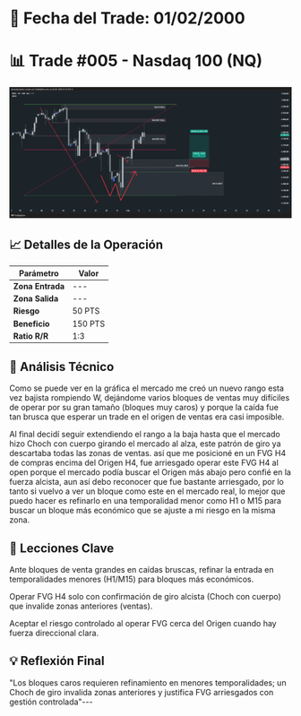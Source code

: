 # 📅 Fecha del Trade: 01/02/2000
# 📊 Trade #005 - Nasdaq 100 (NQ)

![Gráfico del Trade](trade_005.png) <!-- Asegúrate que el nombre coincida exactamente -->

## 📈 Detalles de la Operación
| Parámetro       | Valor               |
|----------------|---------------------|
| **Zona Entrada** | --- |
| **Zona Salida**  | --- |
| **Riesgo**       | 50 PTS |
| **Beneficio**    | 150 PTS |
| **Ratio R/R**    | 1:3   |

## 🎯 Análisis Técnico

Como se puede ver en la gráfica el mercado me creó un nuevo rango esta vez bajista rompiendo W, dejándome varios bloques de ventas muy difíciles de operar por su gran tamaño (bloques muy caros) y porque la caída fue tan brusca que esperar un trade en el origen de ventas era casi imposible.

Al final decidí seguir extendiendo el rango a la baja hasta que el mercado hizo Choch con cuerpo girando el mercado al alza, este patrón de giro ya descartaba todas las zonas de ventas. así que me posicioné en un FVG H4 de compras encima del Origen H4, fue arriesgado operar este FVG H4 al open porque el mercado podía buscar el Origen más abajo pero confié en la fuerza alcista, aun así debo reconocer que fue bastante arriesgado, por lo tanto si vuelvo a ver un bloque como este en el mercado real, lo mejor que puedo hacer es refinarlo en una temporalidad menor como H1 o M15 para buscar un bloque más económico que se ajuste a mi riesgo en la misma zona.

## 📌 Lecciones Clave

Ante bloques de venta grandes en caídas bruscas, refinar la entrada en temporalidades menores (H1/M15) para bloques más económicos.

Operar FVG H4 solo con confirmación de giro alcista (Choch con cuerpo) que invalide zonas anteriores (ventas).

Aceptar el riesgo controlado al operar FVG cerca del Origen cuando hay fuerza direccional clara.

## 💡 Reflexión Final
"Los bloques caros requieren refinamiento en menores temporalidades; un Choch de giro invalida zonas anteriores y justifica FVG arriesgados con gestión controlada"---
